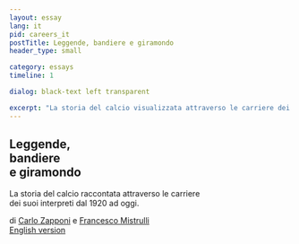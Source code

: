 ```yaml
---
layout: essay
lang: it
pid: careers_it
postTitle: Leggende, bandiere e giramondo
header_type: small

category: essays
timeline: 1

dialog: black-text left transparent

excerpt: "La storia del calcio visualizzata attraverso le carriere dei suoi interpreti dal 1920 ad oggi"
---
```


  <div class="row fixed-header">
    <div class="header col-xs-12">
      <section>
        <h1>Leggende, <br class="hide"/>bandiere <br/>e giramondo</h1>
        <p>
          La storia del calcio raccontata attraverso le carriere<br/> dei suoi interpreti dal 1920 ad oggi.
        </p>
        <div class="note">
          di <a href="https://twitter.com/littleark" target="_blank" title="Carlo su twitter">Carlo Zapponi</a> e
          <a href="https://twitter.com/framis74" target="_blank" title="Francesco su twitter">Francesco Mistrulli</a>
        </div>
        <div class="social">
            <a class="twitter_link" href="https://twitter.com/intent/tweet?text={{page.postTitle}}%20-%20{{page.excerpt | strip_html}}&url={{site.url}}{{ page.url }}&via=ftblsm&hashtags=calcio,dataviz" title="Condividi su Twitter" target="_blank"><i class="icon-twitter"></i></a>
            <a href="https://www.facebook.com/sharer/sharer.php?t={{page.postTitle}}&u={{site.url}}{{ page.url }}" target="_blank" title="Condividi su Facebook"><i class="icon-facebook" title="Condividi su Facebook"></i></a>
        </div>
      </section>
      <a href="/legends-one-club-men-and-journeymen" title="Legends, One-team-men and Journeymen" class="lang-link">English version</a>
    </div>
  </div>
  <div id="transfersRoot" class="overlapping-content"></div>

<script>
  fetch("{{ site.baseurl }}/assets/transfers/asset-manifest.json")
  .then(function(response) {
    return response.json();
  })
  .then(function(json) {
    var mainCSS = json['main.css'];
    var newCSS = document.createElement("link");
    newCSS.setAttribute("rel","stylesheet");
    newCSS.setAttribute("href","{{ site.baseurl }}/assets/transfers/"+mainCSS)
    // console.log('css',newCSS)
    document.querySelector("head").appendChild(newCSS);

    var mainJS = json['main.js'];
    var newJS = document.createElement("script");
    newJS.setAttribute("type","text/javascript");
    newJS.setAttribute("src","{{ site.baseurl }}/assets/transfers/"+mainJS);
    // console.log('js',newJS)
    document.querySelector("body").appendChild(newJS);

  })
</script>
